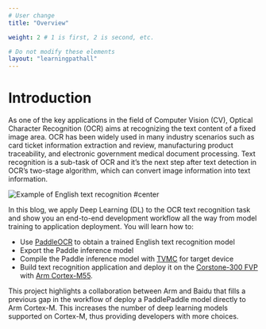 ```yaml
---
# User change
title: "Overview"

weight: 2 # 1 is first, 2 is second, etc.

# Do not modify these elements
layout: "learningpathall"
---
```


# Introduction
As one of the key applications in the field of Computer Vision (CV), Optical Character Recognition (OCR) aims at recognizing the text content of a fixed image area. OCR has been widely used in many industry scenarios such as card ticket information extraction and review, manufacturing product traceability, and electronic government medical document processing. Text recognition is a sub-task of OCR and it’s the next step after text detection in OCR’s two-stage algorithm, which can convert image information into text information. 

![Example of English text recognition #center](./Figure1.png "Figure 1. Example of English text recognition (Image source: https://iapr.org/archives/icdar2015/index.html)")


In this blog, we apply Deep Learning (DL) to the OCR text recognition task and show you an end-to-end development workflow all the way from model training to application deployment. You will learn how to:
- Use [PaddleOCR](https://github.com/PaddlePaddle/PaddleOCR) to obtain a trained English text recognition model
- Export the Paddle inference model 
- Compile the Paddle inference model with [TVMC](https://tvm.apache.org/docs/tutorial/tvmc_command_line_driver.html#sphx-glr-tutorial-tvmc-command-line-driver-py) for target device
- Build text recognition application and deploy it on the [Corstone-300 FVP](https://developer.arm.com/downloads/-/arm-ecosystem-fvps) with [Arm Cortex-M55](https://www.arm.com/products/silicon-ip-cpu/cortex-m/cortex-m55).

This project highlights a collaboration between Arm and Baidu that fills a previous gap in the workflow of deploy a PaddlePaddle model directly to Arm Cortex-M. This increases the number of deep learning models supported on Cortex-M, thus providing developers with more choices.






